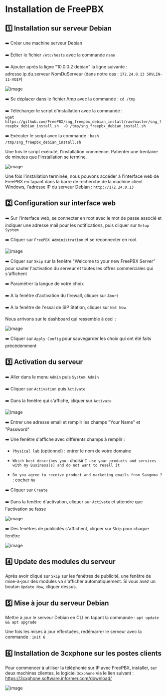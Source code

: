 # Installation de FreePBX  
  
## :one: Installation sur serveur Debian  
  
➡️ Créer une machine serveur Debian  
  
➡️ Éditer le fichier `/etc/hosts` avec la commande `nano`  
  
➡️ Ajouter après la ligne "10.0.0.2 debian" la ligne suivante : adresse.ip.du.serveur NomDuServeur (dans notre cas : `172.24.0.13 SRVLIN-11-VOIP`)  
  
![image](https://github.com/user-attachments/assets/985d9b30-3b0b-4f30-be2f-fe7bd7e3fd6d)  
  
➡️ Se déplacer dans le fichier /tmp avec la commande : `cd /tmp`  
  
➡️ Télécharger le script d'installation avec la commande :  
`wget https://github.com/FreePBX/sng_freepbx_debian_install/raw/master/sng_freepbx_debian_install.sh  -O /tmp/sng_freepbx_debian_install.sh`  
  
➡️ Exécuter le script avec la commande : `bash /tmp/sng_freepbx_debian_install.sh`  
  
Une fois le script exécuté, l'installation commence. Patienter une trentaine de minutes que l'installation se termine. 
  
![image](https://github.com/user-attachments/assets/a100d541-43fa-4c1d-adb0-903604f7cc19)  
  
Une fois l'installation terminée, nous pouvons accéder à l'interface web de FreePBX en tapant dans la barre de recherche de la machine client Windows, l'adresse IP du serveur Debian : `http://172.24.0.13`  
  
## :two: Configuration sur interface web  
  
➡️ Sur l'interface web, se connecter en root avec le mot de passe associé et indiquer une adresse mail pour les notifications, puis cliquer sur `Setup System`  
  
➡️ Cliquer sur `FreePBX Administration` et se reconnecter en root  
  
![image](https://github.com/user-attachments/assets/1ab14dd0-c3bf-4670-bc74-8fada10fd268)  
  
➡️ Cliquer sur `Skip` sur la fenêtre "Welcome to your new FreePBX Server" pour sauter l'activation du serveur et toutes les offres commerciales qui s'affichent  
  
➡️ Paramétrer la langue de votre choix  
  
➡️ A la fenêtre d'activation du firewall, cliquer sur `Abort`  
  
➡️ A la fenêtre de l'essai de SIP Station, cliquer sur `Not Now`  
  
Nous arrivons sur le dashboard qui ressemble à ceci :  
  
![image](https://github.com/user-attachments/assets/d93f4585-0b64-4916-83d3-215e7253b89b)  
  
➡️ Cliquer sur `Apply Config` pour sauvegarder les choix qui ont été faits précédemment  
  
## :three: Activation du serveur  
  
➡️ Aller dans le menu `Admin` puis `System Admin`  
  
➡️ Cliquer sur `Activation` puis `Activate`  
  
➡️ Dans la fenêtre qui s'affiche, cliquer sur `Activate`  
  
![image](https://github.com/user-attachments/assets/39a6851e-a135-4470-b379-76365ecd9f07)  
  
➡️ Entrer une adresse email et remplir les champs "Your Name" et "Password"  
  
➡️ Une fenêtre s'affiche avec différents champs à remplir :  
  
- `Physical lab` (optionnel) : entrer le nom de votre domaine  
  
- `Which best describes you` : choisir `I use your products and services with my Business(s) and do not want to resell it`  
  
- `Do you agree to receive product and marketing emails from Sangoma ?` : cocher `No`  
  
➡️ Cliquer sur `Create`  
  
➡️ Dans la fenêtre d'activation, cliquer sur `Activate` et attendre que l'activation se fasse  
  
![image](https://github.com/user-attachments/assets/5af5a5b3-9bf5-48ee-b8ea-daf2d4f1009a)  
  
➡️ Des fenêtres de publicités s'affichent, cliquer sur `Skip` pour chaque fenêtre  
  
![image](https://github.com/user-attachments/assets/5334e0ab-1f6c-48ae-8f7f-6f87a8c4ee94)  
  
## :four: Update des modules du serveur  
  
Après avoir cliqué sur `Skip` sur les fenêtres de publicité, une fenêtre de mise-à-jour des modules va s'afficher automatiquement. Si vous avez un bouton `Update Now`, cliquer dessus.  
  
## :five: Mise à jour du serveur Debian  
  
Mettre à jour le serveur Debian en CLI en tapant la commande : `apt update && apt upgrade`  
  
Une fois les mises à jour effectuées, redémarrer le serveur avec la commande : `init 6`  
  
## :six: Installation de 3cxphone sur les postes clients  
  
Pour commencer à utiliser la téléphonie sur IP avec FreePBX, installer, sur deux machines clientes, le logiciel `3cxphone` via le lien suivant : https://3cxphone.software.informer.com/download/  
  
![image](https://github.com/user-attachments/assets/5f256fbd-6a9f-4b34-b590-f575e0a48ff7)



  

 
  


